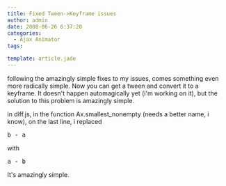 ```yaml
---
title: Fixed Tween->Keyframe issues
author: admin
date: 2008-06-26 6:37:20
categories:
  - Ajax Animator
tags: 

template: article.jade
---
```


following the amazingly simple fixes to my issues, comes something even more radically simple. Now you can get a tween and convert it to a keyframe. It doesn't happen automagically yet (i'm working on it), but the solution to this problem is amazingly simple.

in diff.js, in the function Ax.smallest_nonempty (needs a better name, i know), on the last line, i replaced
<pre>b - a</pre>
with
<pre>a - b</pre>
It's amazingly simple.
